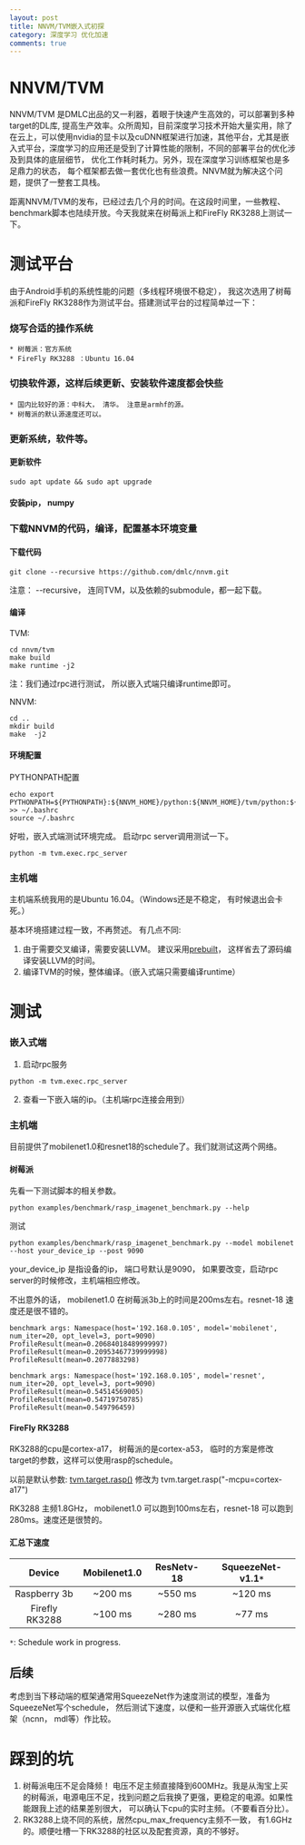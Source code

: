 ```yaml
---
layout: post
title: NNVM/TVM嵌入式初探
category: 深度学习 优化加速
comments: true
---
```


# NNVM/TVM
NNVM/TVM 是DMLC出品的又一利器，着眼于快速产生高效的，可以部署到多种target的DL库, 提高生产效率。众所周知，目前深度学习技术开始大量实用，除了在云上，可以使用nvidia的显卡以及cuDNN框架进行加速，其他平台，尤其是嵌入式平台，深度学习的应用还是受到了计算性能的限制，不同的部署平台的优化涉及到具体的底层细节， 优化工作耗时耗力。另外，现在深度学习训练框架也是多足鼎力的状态， 每个框架都去做一套优化也有些浪费。NNVM就为解决这个问题，提供了一整套工具栈。

距离NNVM/TVM的发布，已经过去几个月的时间。在这段时间里，一些教程、benchmark脚本也陆续开放。今天我就来在树莓派上和FireFly RK3288上测试一下。

# 测试平台
由于Android手机的系统性能的问题（多线程环境很不稳定）， 我这次选用了树莓派和FireFly RK3288作为测试平台。搭建测试平台的过程简单过一下：

### 烧写合适的操作系统
    * 树莓派：官方系统
    * FireFly RK3288 ：Ubuntu 16.04
### 切换软件源，这样后续更新、安装软件速度都会快些
    * 国内比较好的源：中科大， 清华。 注意是armhf的源。
    * 树莓派的默认源速度还可以。
### 更新系统，软件等。
#### 更新软件
```
sudo apt update && sudo apt upgrade
```
#### 安装pip， numpy
### 下载NNVM的代码，编译，配置基本环境变量
#### 下载代码
 ```shell
git clone --recursive https://github.com/dmlc/nnvm.git
```
注意： --recursive， 连同TVM，以及依赖的submodule，都一起下载。
#### 编译
TVM:
```
cd nnvm/tvm 
make build
make runtime -j2
```
注：我们通过rpc进行测试， 所以嵌入式端只编译runtime即可。

NNVM:
```
cd ..
mkdir build
make  -j2
```

#### 环境配置
PYTHONPATH配置
```shell
echo export PYTHONPATH=${PYTHONPATH}:${NNVM_HOME}/python:${NNVM_HOME}/tvm/python:${NNVM_HOME}/tvm/topi/python >> ~/.bashrc
source ~/.bashrc
```

好啦，嵌入式端测试环境完成。
启动rpc server调用测试一下。
```shell
python -m tvm.exec.rpc_server
```

### 主机端
主机端系统我用的是Ubuntu 16.04。（Windows还是不稳定， 有时候退出会卡死。）

基本环境搭建过程一致，不再赘述。
有几点不同:
1. 由于需要交叉编译，需要安装LLVM。 建议采用[prebuilt](https://apt.llvm.org/)， 这样省去了源码编译安装LLVM的时间。
2. 编译TVM的时候，整体编译。（嵌入式端只需要编译runtime）

# 测试

### 嵌入式端
1. 启动rpc服务
```shell
python -m tvm.exec.rpc_server
```
2. 查看一下嵌入端的ip。（主机端rpc连接会用到）

### 主机端
目前提供了mobilenet1.0和resnet18的schedule了。我们就测试这两个网络。

#### 树莓派
先看一下测试脚本的相关参数。
```shell
python examples/benchmark/rasp_imagenet_benchmark.py --help
```
测试
```shell
python examples/benchmark/rasp_imagenet_benchmark.py --model mobilenet --host your_device_ip --post 9090
```
your_device_ip 是指设备的ip， 端口号默认是9090， 如果要改变，启动rpc server的时候修改，主机端相应修改。

不出意外的话， mobilenet1.0 在树莓派3b上的时间是200ms左右。resnet-18 速度还是很不错的。

```
benchmark args: Namespace(host='192.168.0.105', model='mobilenet', num_iter=20, opt_level=3, port=9090)
ProfileResult(mean=0.20684018489999997)
ProfileResult(mean=0.20953467739999998)
ProfileResult(mean=0.2077883298)

benchmark args: Namespace(host='192.168.0.105', model='resnet', num_iter=20, opt_level=3, port=9090)
ProfileResult(mean=0.54514569005)
ProfileResult(mean=0.54719750785)
ProfileResult(mean=0.549796459)
```

#### FireFly RK3288
RK3288的cpu是cortex-a17， 树莓派的是cortex-a53， 临时的方案是修改target的参数，这样可以使用rasp的schedule。


以前是默认参数: [tvm.target.rasp()](https://github.com/dmlc/nnvm/blob/master/examples/benchmark/rasp_imagenet_bench.py#L46)
修改为
tvm.target.rasp("-mcpu=cortex-a17")

RK3288 主频1.8GHz， mobilenet1.0 可以跑到100ms左右，resnet-18 可以跑到280ms。速度还是很赞的。 

#### 汇总下速度

Device|Mobilenet1.0|ResNetv-18|SqueezeNet-v1.1`*`
:----:|:----------:|:--------:|:-------:
Raspberry 3b| ~200 ms | ~550 ms | ~120 ms
Firefly RK3288| ~100 ms | ~280 ms | ~77 ms

`*`: Schedule work in progress.

## 后续
考虑到当下移动端的框架通常用SqueezeNet作为速度测试的模型，准备为SqueezeNet写个schedule， 然后测试下速度，以便和一些开源嵌入式端优化框架（ncnn， mdl等）作比较。

# 踩到的坑
1. 树莓派电压不足会降频！ 电压不足主频直接降到600MHz。我是从淘宝上买的树莓派，电源电压不足，找到问题之后我换了更强，更稳定的电源。如果性能跟我上述的结果差别很大， 可以确认下cpu的实时主频。（不要看百分比）。
2. RK3288上烧不同的系统，居然cpu_max_frequency主频不一致， 有1.6GHz的。顺便吐槽一下RK3288的社区以及配套资源，真的不够好。
